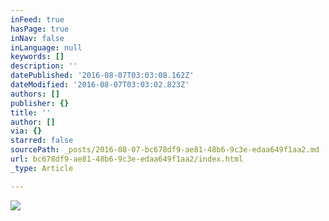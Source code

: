 ```yaml
---
inFeed: true
hasPage: true
inNav: false
inLanguage: null
keywords: []
description: ''
datePublished: '2016-08-07T03:03:08.162Z'
dateModified: '2016-08-07T03:03:02.823Z'
authors: []
publisher: {}
title: ''
author: []
via: {}
starred: false
sourcePath: _posts/2016-08-07-bc678df9-ae81-48b6-9c3e-edaa649f1aa2.md
url: bc678df9-ae81-48b6-9c3e-edaa649f1aa2/index.html
_type: Article

---
```

![](https://the-grid-user-content.s3-us-west-2.amazonaws.com/434e3346-ad21-4d4a-834d-7b9a46338e4c.jpg)